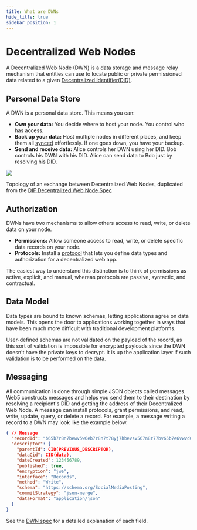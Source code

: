 ```yaml
---
title: What are DWNs
hide_title: true
sidebar_position: 1
---
```


# Decentralized Web Nodes

A Decentralized Web Node (DWN) is a data storage and message relay mechanism that entities can use to locate public or private permissioned data related to a given [Decentralized Identifier(DID)](/docs/web5/decentralized-identifiers/what-are-dids).

## Personal Data Store

A DWN is a personal data store. This means you can:

- **Own your data:** You decide where to host your node. You control who has access.
- **Back up your data:** Host multiple nodes in different places, and keep them all [synced](/docs/web5/decentralized-web-nodes/sync) effortlessly. If one goes down, you have your backup. 
- **Send and receive data:** Alice controls her DWN using her DID. Bob controls his DWN with his DID. Alice can send data to Bob just by resolving his DID.

<div role="figure" aria-labelledby="caption-1" class="figure-container">

![](/img/did-resolve.png)

<span id="caption-1">

Topology of an exchange between Decentralized Web Nodes, duplicated from the [DIF Decentralized Web Node Spec](https://identity.foundation/decentralized-web-node/spec/#topology)

</span>

</div>

## Authorization

DWNs have two mechanisms to allow others access to read, write, or delete data on your node.

- **Permissions:** Allow someone access to read, write, or delete specific data records on your node.
- **Protocols:** Install a [protocol](/docs/web5/decentralized-web-nodes/protocols) that lets you define data types and authorization for a decentralized web app.

The easiest way to understand this distinction is to think of permissions as active, explicit, and manual, whereas protocols are passive, syntactic, and contractual.

## Data Model

Data types are bound to known schemas, letting applications agree on data models. This opens the door to applications working together in ways that have been much more difficult with traditional development platforms.

User-defined schemas are not validated on the payload of the record, as this sort of validation is impossible for encrypted payloads since the DWN doesn't have the private keys to decrypt. It is up the application layer if such validation is to be performed on the data. 

## Messaging

All communication is done through simple JSON objects called messages. Web5 constructs messages and helps you send them to their destination by resolving a recipient's DID and getting the address of their Decentralized Web Node. A message can install protocols, grant permissions, and read, write, update, query, or delete a record. For example, a message writing a record to a DWN may look like the example below.

```json
{ // Message
  "recordId": "b65b7r8n7bewv5w6eb7r8n7t78yj7hbevsv567n8r77bv65b7e6vwvd67b6",
  "descriptor": {
    "parentId": CID(PREVIOUS_DESCRIPTOR),
    "dataCid": CID(data),
    "dateCreated": 123456789,
    "published": true,
    "encryption": "jwe",
    "interface": "Records",
    "method": "Write",
    "schema": "https://schema.org/SocialMediaPosting",
    "commitStrategy": "json-merge",
    "dataFormat": "application/json"
  }
}
```

See the [DWN spec](https://identity.foundation/decentralized-web-node/spec/#messages) for a detailed explanation of each field.
